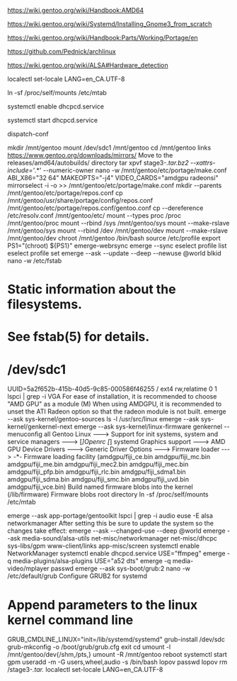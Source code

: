 https://wiki.gentoo.org/wiki/Handbook:AMD64

https://wiki.gentoo.org/wiki/Systemd/Installing_Gnome3_from_scratch

https://wiki.gentoo.org/wiki/Handbook:Parts/Working/Portage/en

https://github.com/Pednick/archlinux

https://wiki.gentoo.org/wiki/ALSA#Hardware_detection

localectl set-locale LANG=en_CA.UTF-8

ln -sf /proc/self/mounts /etc/mtab

systemctl enable dhcpcd.service

systemctl start dhcpcd.service

dispatch-conf

mkdir /mnt/gentoo
mount /dev/sdc1 /mnt/gentoo
cd /mnt/gentoo
links https://www.gentoo.org/downloads/mirrors/
Move to the releases/amd64/autobuilds/ directory
tar xpvf stage3-*.tar.bz2 --xattrs-include='*.*' --numeric-owner
nano -w /mnt/gentoo/etc/portage/make.conf
ABI_X86="32 64"
MAKEOPTS="-j4"
VIDEO_CARDS="amdgpu radeonsi"
mirrorselect -i -o >> /mnt/gentoo/etc/portage/make.conf
mkdir --parents /mnt/gentoo/etc/portage/repos.conf
cp /mnt/gentoo/usr/share/portage/config/repos.conf /mnt/gentoo/etc/portage/repos.conf/gentoo.conf
cp --dereference /etc/resolv.conf /mnt/gentoo/etc/
mount --types proc /proc /mnt/gentoo/proc
mount --rbind /sys /mnt/gentoo/sys
mount --make-rslave /mnt/gentoo/sys
mount --rbind /dev /mnt/gentoo/dev
mount --make-rslave /mnt/gentoo/dev
chroot /mnt/gentoo /bin/bash
source /etc/profile
export PS1="(chroot) ${PS1}"
emerge-webrsync
emerge --sync
eselect profile list
eselect profile set 
emerge --ask --update --deep --newuse @world
blkid
nano -w /etc/fstab
# Static information about the filesystems.
# See fstab(5) for details.
# <file system> <dir> <type> <options> <dump> <pass>
# /dev/sdc1
UUID=5a2f652b-415b-40d5-9c85-000586f46255       /               ext4            rw,relatime     0 1
lspci | grep -i VGA
For ease of installation, it is recommended to choose "AMD GPU" as a module (M)
When using AMDGPU, it is recommended to unset the ATI Radeon option so that the radeon module is not built.
emerge --ask sys-kernel/gentoo-sources
ls -l /usr/src/linux
emerge --ask sys-kernel/genkernel-next
emerge --ask sys-kernel/linux-firmware
genkernel --menuconfig all
Gentoo Linux --->
        Support for init systems, system and service managers --->
                [*]Openrc 
                [*] systemd
Graphics support  --->
<M> AMD GPU
Device Drivers  --->
    Generic Driver Options  --->
        Firmware loader --->
          -*- Firmware loading facility
          (amdgpu/fiji_ce.bin amdgpu/fiji_mc.bin amdgpu/fiji_me.bin amdgpu/fiji_mec2.bin amdgpu/fiji_mec.bin amdgpu/fiji_pfp.bin amdgpu/fiji_rlc.bin amdgpu/fiji_sdma1.bin amdgpu/fiji_sdma.bin amdgpu/fiji_smc.bin amdgpu/fiji_uvd.bin amdgpu/fiji_vce.bin) Build named firmware blobs into the kernel
          (/lib/firmware) Firmware blobs root directory
ln -sf /proc/self/mounts /etc/mtab

emerge --ask app-portage/gentoolkit
lspci | grep -i audio
euse -E alsa networkmanager
After setting this be sure to update the system so the changes take effect:
emerge --ask --changed-use --deep @world
emerge --ask media-sound/alsa-utils net-misc/networkmanager net-misc/dhcpc sys-libs/gpm www-client/links app-misc/screen
systemctl enable NetworkManager
systemctl enable dhcpcd.service
USE="ffmpeg" emerge -q media-plugins/alsa-plugins
USE="a52 dts" emerge -q media-video/mplayer
passwd
emerge --ask sys-boot/grub:2
nano -w /etc/default/grub Configure GRUB2 for systemd
# Append parameters to the linux kernel command line
GRUB_CMDLINE_LINUX="init=/lib/systemd/systemd"
grub-install /dev/sdc
grub-mkconfig -o /boot/grub/grub.cfg
exit
cd
umount -l /mnt/gentoo/dev{/shm,/pts,}
umount -R /mnt/gentoo
reboot
systemctl start gpm
useradd -m -G users,wheel,audio -s /bin/bash lopov
passwd lopov
rm /stage3-*.tar.*
localectl set-locale LANG=en_CA.UTF-8
